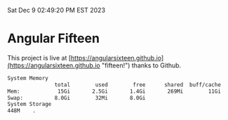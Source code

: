 Sat Dec  9 02:49:20 PM EST 2023

# Angular Fifteen


This project is live at [https://angularsixteen.github.io](https://angularsixteen.github.io "fifteen!") thanks to Github.

```bash
System Memory
               total        used        free      shared  buff/cache   available
Mem:            15Gi       2.5Gi       1.4Gi       269Mi        11Gi        12Gi
Swap:          8.0Gi        32Mi       8.0Gi
System Storage
448M	.
